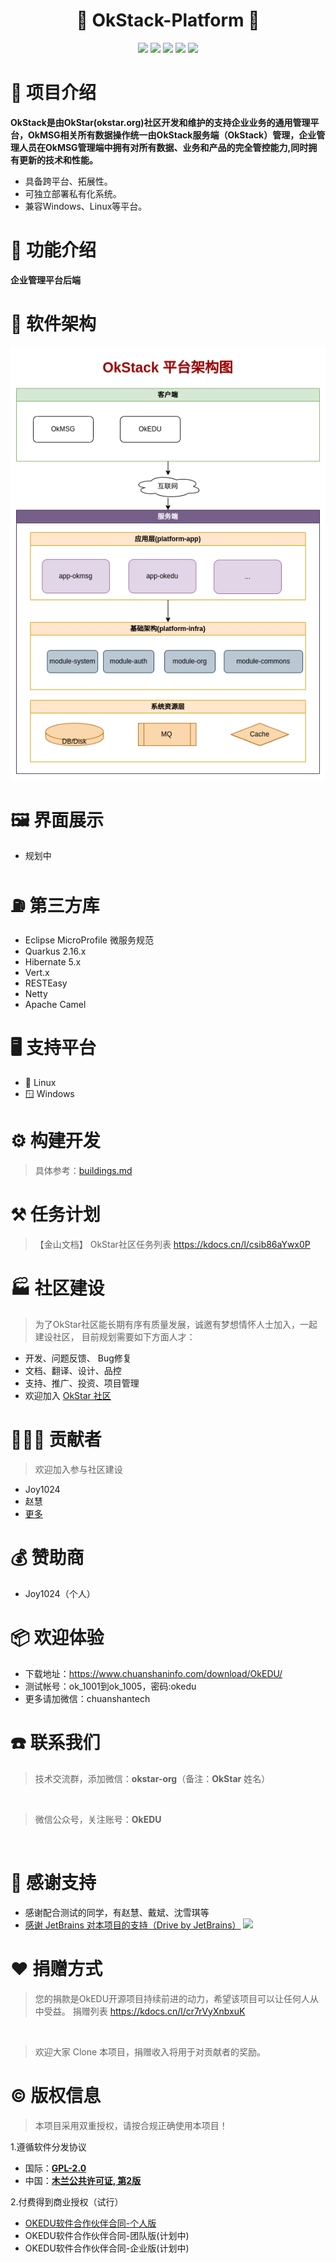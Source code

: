 <h1 align="center">👑 OkStack-Platform 👑</h1>

<p align="center">
  <img src="https://img.shields.io/badge/build-passing-brightgreen.svg">
  <img src="https://img.shields.io/badge/platform-Windows%20|%20Linux%20|%20Web-brightgreen.svg">
  <img src="https://img.shields.io/badge/license-MulanPubL%202.0-blue.svg">
  <img src="https://img.shields.io/badge/JDK-17-blue.svg">
  <img src="https://img.shields.io/badge/Quarkus-2.16.x-blue.svg">
</p>

# 🎁 项目介绍

**OkStack是由OkStar(okstar.org)社区开发和维护的支持企业业务的通用管理平台，OkMSG相关所有数据操作统一由OkStack服务端（OkStack）管理，企业管理人员在OkMSG管理端中拥有对所有数据、业务和产品的完全管控能力,同时拥有更新的技术和性能。**
- 具备跨平台、拓展性。
- 可独立部署私有化系统。
- 兼容Windows、Linux等平台。

# 🧭 功能介绍
**企业管理平台后端**

# 🏢 软件架构

![架构图](./docs/assets/soft-arch.png "架构图")

# 🖼️ 界面展示
- 规划中

# ⛽ 第三方库
- Eclipse MicroProfile 微服务规范
- Quarkus 2.16.x
- Hibernate 5.x
- Vert.x
- RESTEasy
- Netty
- Apache Camel

# 🖥️ 支持平台
- 🐧 Linux
- 🪟 Windows

# ⚙️ 构建开发
> 具体参考：[buildings.md](docs%2Fbuildings.md)

# ⚒️ 任务计划
> 【金山文档】 OkStar社区任务列表 https://kdocs.cn/l/csib86aYwx0P


# 🏭 社区建设

> 为了OkStar社区能长期有序有质量发展，诚邀有梦想情怀人士加入，一起建设社区，
> 目前规划需要如下方面人才：

- 开发、问题反馈、 Bug修复
- 文档、翻译、设计、品控
- 支持、推广、投资、项目管理
- 欢迎加入 [OkStar 社区](http://okstar.org)


# 🧑‍🤝‍🧑 贡献者
> 欢迎加入参与社区建设
- Joy1024
- 赵慧
- [更多](https://gitee.com/okstar-org/ok-stack-backend/contributors?ref=master)

# 💰 赞助商

- Joy1024（个人）

# 📦 欢迎体验
- 下载地址：https://www.chuanshaninfo.com/download/OkEDU/
- 测试帐号：ok_1001到ok_1005，密码:okedu
- 更多请加微信：chuanshantech

# ☎️ 联系我们

> 技术交流群，添加微信：**okstar-org**（备注：**OkStar** 姓名）
<div>
  <img src="https://gitee.com/okstar-org/ok-edu-desktop/raw/develop/docs/assets/assistant-OkEDU.jpg" width="240"  alt=""/> 
</div>

> 微信公众号，关注账号：**OkEDU**
<div>
  <img src="https://gitee.com/okstar-org/ok-edu-desktop/raw/develop/docs/assets/gzh-OkEDU.jpg" width="240"  alt=""/> 
</div>

# 🙏 感谢支持
- 感谢配合测试的同学，有赵慧、戴斌、沈雪琪等
- [感谢 JetBrains 对本项目的支持（Drive by JetBrains）](https://jb.gg/OpenSourceSupport) <img width="64" src="https://resources.jetbrains.com/storage/products/company/brand/logos/jb_beam.svg?_ga=2.83044246.1221182059.1672752920-1856866598.1665301971&_gl=1*3fzoi7*_ga*MTg1Njg2NjU5OC4xNjY1MzAxOTcx*_ga_9J976DJZ68*MTY3Mjc1MjkyMC40LjEuMTY3Mjc1NDM0Ni4wLjAuMA">

# ❤️ 捐赠方式

> 您的捐款是OkEDU开源项目持续前进的动力，希望该项目可以让任何人从中受益。
> 捐赠列表 https://kdocs.cn/l/cr7rVyXnbxuK

<div>
<img src="https://gitee.com/okstar-org/ok-edu-desktop/raw/develop/docs/donate/wx.jpg" width="240"  alt=""/> 
<img src="https://gitee.com/okstar-org/ok-edu-desktop/raw/develop/docs/donate/zfb.jpg" width="240"  alt=""/>
</div>

> 欢迎大家 Clone 本项目，捐赠收入将用于对贡献者的奖励。

# ©️ 版权信息

> 本项目采用双重授权，请按合规正确使用本项目！

1.遵循软件分发协议
  - 国际：**[GPL-2.0](https://opensource.org/license/gpl-2-0/)**
  - 中国：**[木兰公共许可证, 第2版](https://opensource.org/license/mulanpsl-2-0/)**

2.付费得到商业授权（试行）
  - [OKEDU软件合作伙伴合同-个人版](https://www.kdocs.cn/l/cgdtyImooeol)
  - OKEDU软件合作伙伴合同-团队版(计划中)
  - OKEDU软件合作伙伴合同-企业版(计划中)
